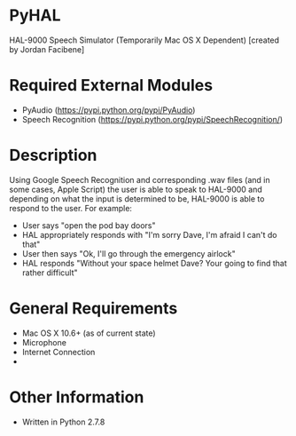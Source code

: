 PyHAL
=====

HAL-9000 Speech Simulator (Temporarily Mac OS X Dependent) [created by Jordan Facibene]

Required External Modules
=====
- PyAudio (https://pypi.python.org/pypi/PyAudio)
- Speech Recognition (https://pypi.python.org/pypi/SpeechRecognition/)

Description
=====
Using Google Speech Recognition and corresponding .wav files (and in some cases, Apple Script) the user is able to speak to HAL-9000 and depending on what the input is determined to be, HAL-9000 is able to respond to the user.
For example: 
- User says "open the pod bay doors"
- HAL appropriately responds with "I'm sorry Dave, I'm afraid I can't do that"
- User then says "Ok, I'll go through the emergency airlock"
- HAL responds "Without your space helmet Dave? Your going to find that rather difficult"

General Requirements
=====
- Mac OS X 10.6+ (as of current state)
- Microphone
- Internet Connection
- 
Other Information
=====
- Written in Python 2.7.8

